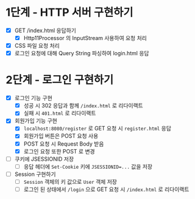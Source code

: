 # 1단계 - HTTP 서버 구현하기

- [x] GET /index.html 응답하기
  - [x] Http11Processor 의 InputStream 사용하여 요청 처리
- [x] CSS 파일 요청 처리
- [x] 로그인 요청에 대해 Query String 파싱하여 login.html 응답

# 2단계 - 로그인 구현하기

- [x] 로그인 기능 구현
  - [x] 성공 시 302 응답과 함께 `/index.html` 로 리다이랙트
  - [x] 실패 시 `401.html` 로 리다이랙트
- [x] 회원가입 기능 구현
  - [x] `localhost:8080/register` 로 GET 요청 시 `register.html` 응답
  - [x] 회원가입 버튼은 POST 요청 사용
  - [x] POST 요청 시 Request Body 받음
  - [x] 로그인 요청 또한 POST 로 변경
- [ ] 쿠키에 JSESSIONID 저장
  - [ ] 응답 헤더에 `Set-Cookie` 키에 `JSESSIONID=...` 값을 저장
- [ ] Session 구현하기
  - [ ] `Session` 객체의 키 값으로 `User` 객체 저장
  - [ ] 로그인 된 상태에서 `/login` 으로 GET 요청 시 `/index.html` 로 리다이랙트
